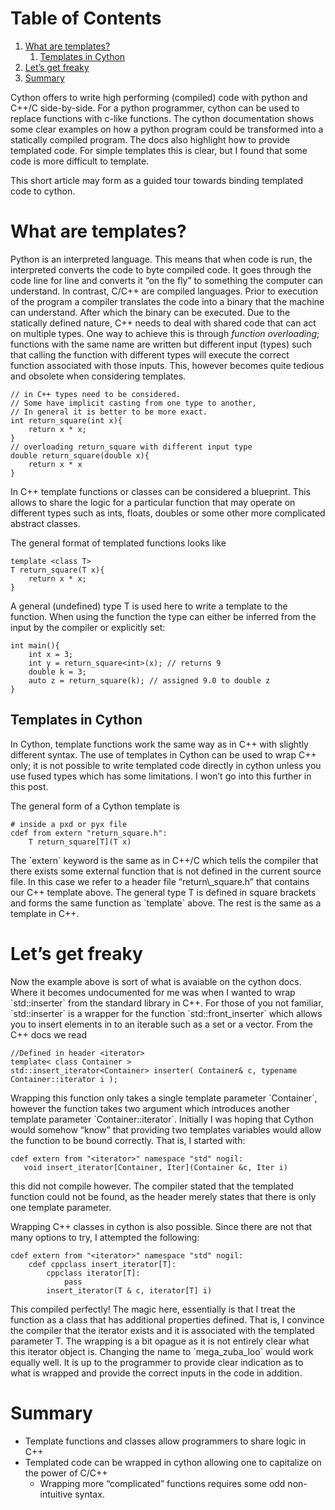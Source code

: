 
# Table of Contents

1.  [What are templates?](#org62422b7)
    1.  [Templates in Cython](#org4170cb6)
2.  [Let&rsquo;s get freaky](#orgc1a22ba)
3.  [Summary](#orgad3284d)

Cython offers to write  high performing (compiled) code with
python  and C++/C  side-by-side.  For  a python  programmer,
cython  can  be  used   to  replace  functions  with  c-like
functions.  The   cython  documentation  shows   some  clear
examples on how a python program could be transformed into a
statically compiled program. The  docs also highlight how to
provide templated code. For  simple templates this is clear,
but I found that some code is more difficult to template.

This  short  article  may  form as  a  guided  tour  towards
binding templated code to cython.


<a id="org62422b7"></a>

# What are templates?

Python is an interpreted language. This means that when code
is run, the  interpreted converts the code  to byte compiled
code. It goes through the code line for line and converts it
&ldquo;on the  fly&rdquo; to something  the computer can  understand. In
contrast, C/C++  are compiled languages. Prior  to execution
of the program a compiler  translates the code into a binary
that  the machine  can  understand. After  which the  binary
can be executed.  Due to the statically  defined nature, C++
needs  to deal  with shared  code that  can act  on multiple
types.  One  way  to   achieve  this  is  through  *function
overloading*; functions  with the same name  are written but
different input (types) such  that calling the function with
different types will execute the correct function associated
with those  inputs. This, however becomes  quite tedious and
obsolete when considering templates.

    // in C++ types need to be considered.
    // Some have implicit casting from one type to another,
    // In general it is better to be more exact.
    int return_square(int x){
        return x * x;
    }
    // overloading return_square with different input type
    double return_square(double x){
        return x * x
    }

In C++  template functions  or classes  can be  considered a
blueprint. This allows  to share the logic  for a particular
function that may  operate on different types  such as ints,
floats,  doubles or  some  other  more complicated  abstract
classes.

The general format of templated functions looks like

    template <class T>
    T return_square(T x){
        return x * x;
    }

A  general  (undefined) type  T  is  used  here to  write  a
template to the  function. When using the  function the type
can either  be inferred  from the input  by the  compiler or
explicitly set:

    int main(){
        int x = 3;
        int y = return_square<int>(x); // returns 9
        double k = 3;
        auto z = return_square(k); // assigned 9.0 to double z
    }


<a id="org4170cb6"></a>

## Templates in Cython

In Cython,  template functions work  the same way as  in C++
with  slightly different  syntax.  The use  of templates  in
Cython can be  used to wrap C++ only; it  is not possible to
write templated code directly in cython unless you use fused
types  which has  some  limitations. I  won&rsquo;t  go into  this
further in this post.

The general form of a Cython
template is

    # inside a pxd or pyx file
    cdef from extern "return_square.h":
        T return_square[T](T x)

The \`extern\` keyword is the same as in C++/C which tells the
compiler that  there exists  some external function  that is
not  defined in  the current  source file.  In this  case we
refer to  a header file &ldquo;return\\\_square.h&rdquo;  that contains our
C++ template above. The general  type T is defined in square
brackets and forms the  same function as \`template<class T>\`
above. The rest is the same as a template in C++.


<a id="orgc1a22ba"></a>

# Let&rsquo;s get freaky

Now the  example above is  sort of  what is avaiable  on the
cython docs. Where it becomes undocumented for me was when I
wanted to wrap \`std::inserter\`  from the standard library in
C++. For  those of  you not  familiar, \`std::inserter\`  is a
wrapper for the  function \`std::front\_inserter\` which allows
you to insert elements in to an  iterable such as a set or a
vector. From the C++ docs we read

    //Defined in header <iterator>
    template< class Container >
    std::insert_iterator<Container> inserter( Container& c, typename Container::iterator i );

Wrapping  this   function  only  takes  a   single  template
parameter  \`Container\`,  however   the  function  takes  two
argument   which  introduces   another  template   parameter
\`Container::iterator\`.  Initially I  was hoping  that Cython
would somehow &ldquo;know&rdquo; that  providing two templates variables
would allow the  function to be bound correctly.  That is, I
started with:

    cdef extern from "<iterator>" namespace "std" nogil:
       void insert_iterator[Container, Iter](Container &c, Iter i)

this did not  compile however. The compiler  stated that the
templated function could not be  found, as the header merely
states that there is only one template parameter.

Wrapping C++ classes in cython is also possible. Since there
are not that many options to try, I attempted the following:

    cdef extern from "<iterator>" namespace "std" nogil:
        cdef cppclass insert_iterator[T]:
            cppclass iterator[T]:
                pass
            insert_iterator(T & c, iterator[T] i)

This compiled perfectly! The magic here, essentially is that
I  treat  the  function  as  a  class  that  has  additional
properties defined.  That is,  I convince the  compiler that
the iterator exists and it  is associated with the templated
parameter  T. The  wrapping is  a bit  opague as  it is  not
entirely clear  what this  iterator object is.  Changing the
name to \`mega\_zuba\_loo\` would work equally well. It is up to
the programmer  to provide  clear indication  as to  what is
wrapped  and  provide the  correct  inputs  in the  code  in
addition.


<a id="orgad3284d"></a>

# Summary

-   Template functions and classes  allow programmers to share
    logic in C++
-   Templated code  can be wrapped  in cython allowing  one to
    capitalize on the power of C/C++
    -   Wrapping more &ldquo;complicated&rdquo;  functions requires some odd
        non-intuitive syntax.

